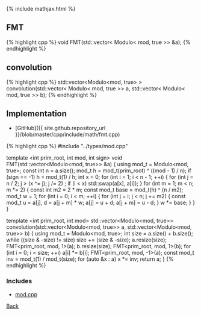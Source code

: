 {% include mathjax.html %}

## FMT

{% highlight cpp %}
void FMT(std::vector< Modulo< mod, true >> &a);
{% endhighlight %}

## convolution

{% highlight cpp %}
std::vector<Modulo<mod, true> > convolution(std::vector< Modulo< mod, true >> a, std::vector< Modulo< mod, true >> b);
{% endhighlight %}

## Implementation

- [GitHub]({{ site.github.repository_url }}/blob/master/cpp/include/math/fmt.cpp)

{% highlight cpp %}
#include "../types/mod.cpp"

template <int prim_root, int mod, int sign>
void FMT(std::vector<Modulo<mod, true>> &a) {
  using mod_t = Modulo<mod, true>;
  const int n = a.size();
  mod_t h = mod_t(prim_root) ^ ((mod - 1) / n);
  if (sign == -1) h = mod_t(1) / h;
  int x = 0;
  for (int i = 1; i < n - 1; ++i) {
    for (int j = n / 2; j > (x ^= j); j /= 2)
      ;
    if (i < x) std::swap(a[x], a[i]);
  }
  for (int m = 1; m < n; m *= 2) {
    const int m2 = 2 * m;
    const mod_t base = mod_t(h) ^ (n / m2);
    mod_t w = 1;
    for (int i = 0; i < m; ++i) {
      for (int j = i; j < n; j += m2) {
        const mod_t u = a[j], d = a[j + m] * w;
        a[j] = u + d;
        a[j + m] = u - d;
      }
      w *= base;
    }
  }
}

template <int prim_root, int mod>
std::vector<Modulo<mod, true>> convolution(std::vector<Modulo<mod, true>> a,
                                           std::vector<Modulo<mod, true>> b) {
  using mod_t = Modulo<mod, true>;
  int size = a.size() + b.size();
  while ((size & -size) != size) size += (size & -size);
  a.resize(size);
  FMT<prim_root, mod, 1>(a);
  b.resize(size);
  FMT<prim_root, mod, 1>(b);
  for (int i = 0; i < size; ++i) a[i] *= b[i];
  FMT<prim_root, mod, -1>(a);
  const mod_t inv = mod_t(1) / mod_t(size);
  for (auto &x : a) x *= inv;
  return a;
}
{% endhighlight %}

### Includes

- [mod.cpp](../types/mod)

[Back](../..)

